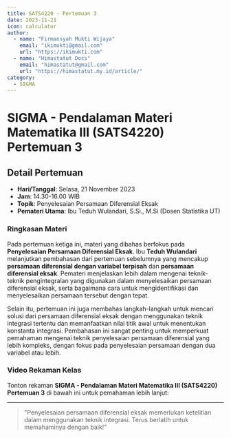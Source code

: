 ```yaml
--- 
title: SATS4220 - Pertemuan 3
date: 2023-11-21
icon: calculator
author:
  - name: "Firmansyah Mukti Wijaya"
    email: "ikimukti@gmail.com"
    url: "https://ikimukti.com"
  - name: "Himastatut Docs"
    email: "himastatut@gmail.com"
    url: "https://himastatut.my.id/article/"
category:
  - SIGMA
--- 
```


# SIGMA - Pendalaman Materi Matematika III (SATS4220) Pertemuan 3

## Detail Pertemuan

- **Hari/Tanggal**: Selasa, 21 November 2023
- **Jam**: 14.30-16.00 WIB
- **Topik**: Penyelesaian Persamaan Diferensial Eksak
- **Pemateri Utama**: Ibu Teduh Wulandari, S.Si., M.Si (Dosen Statistika UT)

### Ringkasan Materi
Pada pertemuan ketiga ini, materi yang dibahas berfokus pada **Penyelesaian Persamaan Diferensial Eksak**. Ibu **Teduh Wulandari** melanjutkan pembahasan dari pertemuan sebelumnya yang mencakup **persamaan diferensial dengan variabel terpisah** dan **persamaan diferensial eksak**. Pemateri menjelaskan lebih dalam mengenai teknik-teknik pengintegralan yang digunakan dalam menyelesaikan persamaan diferensial eksak, serta bagaimana cara untuk mengidentifikasi dan menyelesaikan persamaan tersebut dengan tepat.

Selain itu, pertemuan ini juga membahas langkah-langkah untuk mencari solusi dari persamaan diferensial eksak dengan menggunakan teknik integrasi tertentu dan memanfaatkan nilai titik awal untuk menentukan konstanta integrasi. Pembahasan ini sangat penting untuk memperkuat pemahaman mengenai teknik penyelesaian persamaan diferensial yang lebih kompleks, dengan fokus pada penyelesaian persamaan dengan dua variabel atau lebih.

### Video Rekaman Kelas
Tonton rekaman **SIGMA - Pendalaman Materi Matematika III (SATS4220) Pertemuan 3** di bawah ini untuk pemahaman lebih lanjut:

<VidStack
  src="https://www.youtube.com/watch?v=lo5IjMcZCY8"
  title="SIGMA - Pendalaman Materi Matematika III (SATS4220) Pertemuan 3"
/>

--- 

> "Penyelesaian persamaan diferensial eksak memerlukan ketelitian dalam menggunakan teknik integrasi. Terus berlatih untuk memahaminya dengan baik!"

